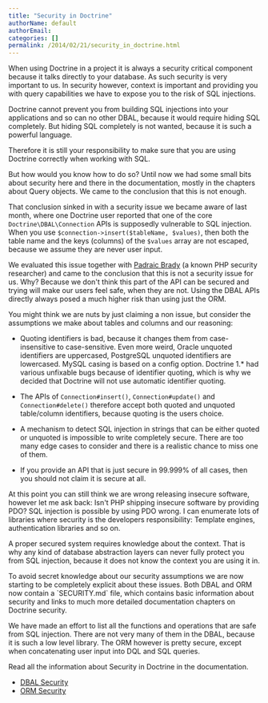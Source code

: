 ```yaml
---
title: "Security in Doctrine"
authorName: default
authorEmail:
categories: []
permalink: /2014/02/21/security_in_doctrine.html
---
```

When using Doctrine in a project it is always a security critical
component because it talks directly to your database. As such security
is very important to us. In security however, context is important and
providing you with query capabilities we have to expose you to the risk
of SQL injections.

Doctrine cannot prevent you from building SQL injections into your
applications and so can no other DBAL, because it would require hiding
SQL completely. But hiding SQL completely is not wanted, because it is
such a powerful language.

Therefore it is still your responsibility to make sure that you are
using Doctrine correctly when working with SQL.

But how would you know how to do so? Until now we had some small bits
about security here and there in the documentation, mostly in the
chapters about Query objects. We came to the conclusion that this is not
enough.

That conclusion sinked in with a security issue we became aware of last
month, where one Doctrine user reported that one of the core
`Doctrine\DBAL\Connection` APIs is supposedly vulnerable to SQL
injection. When you use `$connection->insert($tableName, $values)`, then
both the table name and the keys (columns) of the `$values` array are
not escaped, because we assume they are never user input.

We evaluated this issue together with [Padraic
Brady](http://blog.astrumfutura.com/) (a known PHP security researcher)
and came to the conclusion that this is not a security issue for us.
Why? Because we don't think this part of the API can be secured and
trying will make our users feel safe, when they are not. Using the DBAL
APIs directly always posed a much higher risk than using just the ORM.

You might think we are nuts by just claiming a non issue, but consider
the assumptions we make about tables and columns and our reasoning:

-   Quoting identifiers is bad, because it changes them from
    case-insensitive to case-sensitive. Even more weird, Oracle unquoted
    identifiers are uppercased, PostgreSQL unquoted identifiers are
    lowercased. MySQL casing is based on a config option. Doctrine 1.\*
    had various unfixable bugs because of identifier quoting, which is
    why we decided that Doctrine will not use automatic identifier
    quoting.

-   The APIs of `Connection#insert()`, `Connection#update()` and
    `Connection#delete()` therefore accept both quoted and unquoted
    table/column identifiers, because quoting is the users choice.

-   A mechanism to detect SQL injection in strings that can be either
    quoted or unquoted is impossible to write completely secure. There
    are too many edge cases to consider and there is a realistic chance
    to miss one of them.

-   If you provide an API that is just secure in 99.999% of all cases,
    then you should not claim it is secure at all.

At this point you can still think we are wrong releasing insecure
software, however let me ask back: Isn't PHP shipping insecure software
by providing PDO? SQL injection is possible by using PDO wrong. I can
enumerate lots of libraries where security is the developers
responsibility: Template engines, authentication libraries and so on.

A proper secured system requires knowledge about the context. That is
why any kind of database abstraction layers can never fully protect you
from SQL injection, because it does not know the context you are using
it in.

To avoid secret knowledge about our security assumptions we are now
starting to be completely explicit about these issues. Both DBAL and ORM
now contain a \`SECURITY.md\` file, which contains basic information
about security and links to much more detailed documentation chapters on
Doctrine security.

We have made an effort to list all the functions and operations that are
safe from SQL injection. There are not very many of them in the DBAL,
because it is such a low level library. The ORM however is pretty
secure, except when concatenating user input into DQL and SQL queries.

Read all the information about Security in Doctrine in the
documentation.

-   [DBAL
    Security](https://www.doctrine-project.org/projects/doctrine-dbal/en/current/reference/security.html)
-   [ORM
    Security](https://www.doctrine-project.org/projects/doctrine-orm/en/current/reference/security.html)

